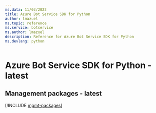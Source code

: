 ```yaml
---
ms.data: 11/03/2022
title: Azure Bot Service SDK for Python
author: lmazuel
ms.topic: reference
ms.service: botservice
ms.author: lmazuel
description: Reference for Azure Bot Service SDK for Python
ms.devlang: python
---
```

# Azure Bot Service SDK for Python - latest

## Management packages - latest
[!INCLUDE [mgmt-packages](bot-service-mgmt-index.md)]